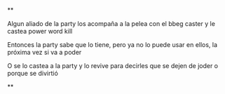 **

Algun aliado de la party los acompaña a la pelea con el bbeg caster y le castea power word kill

Entonces la party sabe que lo tiene, pero ya no lo puede usar en ellos, la próxima vez si va a poder

O se lo castea a la party y lo revive para decirles que se dejen de joder o porque se divirtió

**